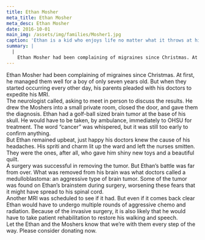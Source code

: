 ```yaml
---
title: Ethan Mosher
meta_title: Ethan Mosher
meta_desc: Ethan Mosher
date: 2016-10-01
main_img: /assets/img/families/Mosher1.jpg
caption: 'Ethan is a kid who enjoys life no matter what it throws at him. '
summary: |
  |
    Ethan Mosher had been complaining of migraines since Christmas. At first, he managed them well for a boy of only seven years old. But when they started occurring every other day, his parents pleaded with his doctors to expedite his MRI.
---
```



<p style="margin: 0px;">Ethan Mosher had been
complaining of migraines since Christmas. At first, he managed them well for a
boy of only seven years old. But when they started occurring every other day, his
parents pleaded with his doctors to expedite his MRI. </p>

<p style="margin: 0px;"> </p>

<p style="margin: 0px;">The neurologist called,
asking to meet in person to discuss the results. He drew the Moshers into a
small private room, closed the door, and gave them the diagnosis. Ethan had a
golf-ball sized brain tumor at the base of his skull. He would have to be
taken, by ambulance, immediately to OHSU for treatment. The word “cancer” was
whispered, but it was still too early to confirm anything.</p>

<p style="margin: 0px;"> </p>

<p style="margin: 0px;">But Ethan remained upbeat,
just happy his doctors knew the cause of his headaches. His spriti and charm
lit up the ward and left the nurses smitten. They were the ones, after all, who
gave him shiny new toys and a beautiful quilt.</p>

<p style="margin: 0px;"> </p>

<p style="margin: 0px;">A surgery was successful
in removing the tumor. But Ethan’s battle was far from over. What was removed
from his brain was what doctors called a medulloblastoma: an aggressive type of
brain tumor. Some of the tumor was found on Ethan’s brainstem during surgery,
worsening these fears that it might have spread to his spinal cord.</p>

<p style="margin: 0px;"> </p>

<p style="margin: 0px;">Another MRI was scheduled
to see if it had. But even if it comes back clear Ethan would have to undergo
multiple rounds of aggressive chemo and radiation. Because of the invasive
surgery, it is also likely that he would have to take patient rehabilitation to
restore his walking and speech.</p>

<p style="margin: 0px;"> </p>

<p style="margin: 0px;">Let the Ethan and the
Moshers know that we’re with them every step of the way. Please consider
donating now. </p>

